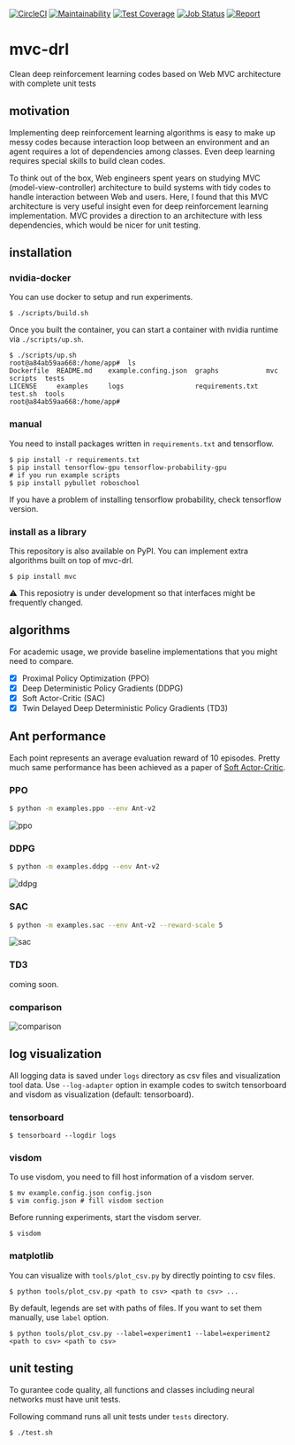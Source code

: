 [![CircleCI](https://circleci.com/gh/takuseno/mvc-drl.svg?style=svg&circle-token=a53a3796ed3591f9f3bd411807367df4a23483c0)](https://circleci.com/gh/takuseno/mvc-drl)
[![Maintainability](https://api.codeclimate.com/v1/badges/509948ab7059db56aacd/maintainability)](https://codeclimate.com/github/takuseno/mvc-drl/maintainability)
[![Test Coverage](https://api.codeclimate.com/v1/badges/509948ab7059db56aacd/test_coverage)](https://codeclimate.com/github/takuseno/mvc-drl/test_coverage)
[![Job Status](https://inspecode.rocro.com/badges/github.com/takuseno/mvc-drl/status?token=CCr2Hv5DZj1j9jMjT0RZy2VnL24IvObufIUMR9NJtl8)](https://inspecode.rocro.com/jobs/github.com/takuseno/mvc-drl/latest?completed=true)
[![Report](https://inspecode.rocro.com/badges/github.com/takuseno/mvc-drl/report?token=CCr2Hv5DZj1j9jMjT0RZy2VnL24IvObufIUMR9NJtl8&branch=master)](https://inspecode.rocro.com/reports/github.com/takuseno/mvc-drl/branch/master/summary)

# mvc-drl
Clean deep reinforcement learning codes based on Web MVC architecture with complete unit tests

## motivation
Implementing deep reinforcement learning algorithms is easy to make up messy codes because interaction loop between an environment and an agent requires a lot of dependencies among classes.
Even deep learning requires special skills to build clean codes.

To think out of the box, Web engineers spent years on studying MVC (model-view-controller) architecture to build systems with tidy codes to handle interaction between Web and users.
Here, I found that this MVC architecture is very useful insight even for deep reinforcement learning implementation.
MVC provides a direction to an architecture with less dependencies, which would be nicer for unit testing.

## installation
### nvidia-docker
You can use docker to setup and run experiments.
```
$ ./scripts/build.sh
```

Once you built the container, you can start a container with nvidia runtime via `./scripts/up.sh`.
```
$ ./scripts/up.sh
root@a84ab59aa668:/home/app#  ls
Dockerfile  README.md    example.confing.json  graphs            mvc      scripts  tests
LICENSE     examples     logs                  requirements.txt  test.sh  tools
root@a84ab59aa668:/home/app#
```

### manual
You need to install packages written in `requirements.txt` and tensorflow.
```
$ pip install -r requirements.txt
$ pip install tensorflow-gpu tensorflow-probability-gpu
# if you run example scripts
$ pip install pybullet roboschool
```
If you have a problem of installing tensorflow probability, check tensorflow version.


### install as a library
This repository is also available on PyPI.
You can implement extra algorithms built on top of mvc-drl.
```
$ pip install mvc
```
:warning: This reposiotry is under development so that interfaces might be frequently changed.


## algorithms
For academic usage, we provide baseline implementations that you might need to compare.

- [x] Proximal Policy Optimization (PPO)
- [x] Deep Deterministic Policy Gradients (DDPG)
- [x] Soft Actor-Critic (SAC)
- [x] Twin Delayed Deep Deterministic Policy Gradients (TD3)

## Ant performance
Each point represents an average evaluation reward of 10 episodes.
Pretty much same performance has been achieved as a paper of [Soft Actor-Critic](https://arxiv.org/abs/1801.01290).

### PPO
```sh
$ python -m examples.ppo --env Ant-v2
```

![ppo](graphs/ppo_ant.png)

### DDPG
```sh
$ python -m examples.ddpg --env Ant-v2
```

![ddpg](graphs/ddpg_ant.png)

### SAC
```sh
$ python -m examples.sac --env Ant-v2 --reward-scale 5
```

![sac](graphs/sac_ant.png)

### TD3
coming soon.

### comparison
![comparison](graphs/ant_compare.png)

## log visualization
All logging data is saved under `logs` directory as csv files and visualization tool data.
Use `--log-adapter` option in example codes to switch tensorboard and visdom as visualization (default: tensorboard).

### tensorboard
```
$ tensorboard --logdir logs
```

### visdom
To use visdom, you need to fill host information of a visdom server.
```
$ mv example.config.json config.json
$ vim config.json # fill visdom section
```

Before running experiments, start the visdom server.
```
$ visdom
```

### matplotlib
You can visualize with `tools/plot_csv.py` by directly pointing to csv files.
```
$ python tools/plot_csv.py <path to csv> <path to csv> ...
```
By default, legends are set with paths of files.
If you want to set them manually, use `label` option.
```
$ python tools/plot_csv.py --label=experiment1 --label=experiment2 <path to csv> <path to csv>
```

## unit testing
To gurantee code quality, all functions and classes including neural networks must have unit tests.

Following command runs all unit tests under `tests` directory.
```sh
$ ./test.sh
```
